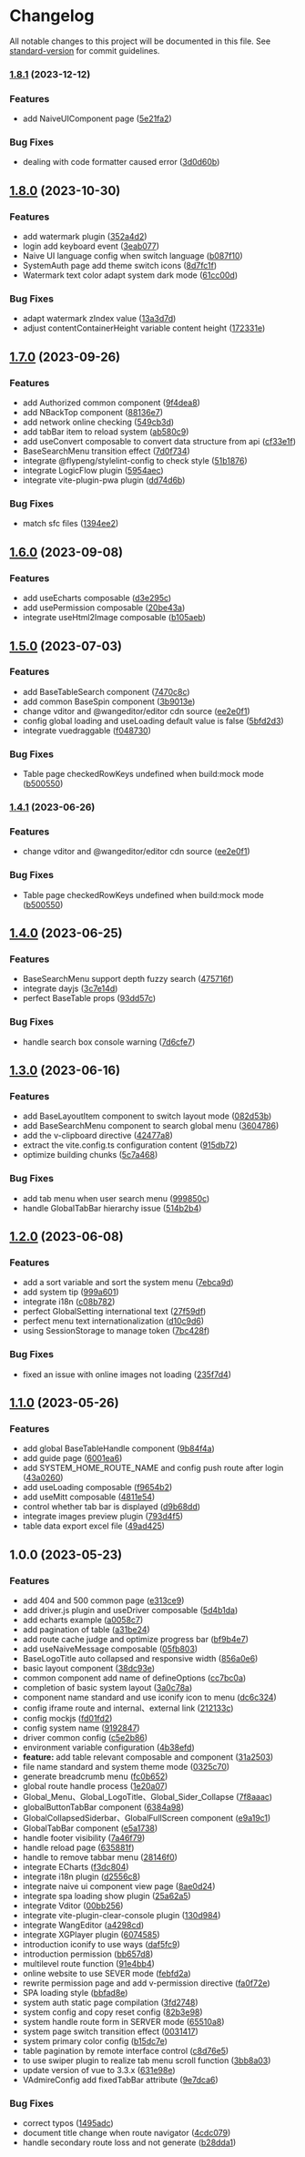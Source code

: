 # Changelog

All notable changes to this project will be documented in this file. See [standard-version](https://github.com/conventional-changelog/standard-version) for commit guidelines.

### [1.8.1](https://github.com/flingyp/vadmire-admin/compare/v1.8.0...v1.8.1) (2023-12-12)

### Features

- add NaiveUIComponent page ([5e21fa2](https://github.com/flingyp/vadmire-admin/commit/5e21fa227c3d82174e837538f51b027bf2a147b7))

### Bug Fixes

- dealing with code formatter caused error ([3d0d60b](https://github.com/flingyp/vadmire-admin/commit/3d0d60b59f56c43030dbcf4ab68f74c1fbab7d4b))

## [1.8.0](https://github.com/flingyp/vadmire-admin/compare/v1.7.0...v1.8.0) (2023-10-30)

### Features

- add watermark plugin ([352a4d2](https://github.com/flingyp/vadmire-admin/commit/352a4d269893b6a894ea598ee4635b74dc0c40e8))
- login add keyboard event ([3eab077](https://github.com/flingyp/vadmire-admin/commit/3eab0776ba565dcee60bab0a3b7b385789743df4))
- Naive UI language config when switch language ([b087f10](https://github.com/flingyp/vadmire-admin/commit/b087f10fbeef33fcb375bc7efa1e2e30b9dc8c48))
- SystemAuth page add theme switch icons ([8d7fc1f](https://github.com/flingyp/vadmire-admin/commit/8d7fc1fa06d79daaeb7e6a6cedf2976c810eb627))
- Watermark text color adapt system dark mode ([61cc00d](https://github.com/flingyp/vadmire-admin/commit/61cc00dc20db195a652a860ecbd132730088e6ea))

### Bug Fixes

- adapt watermark zIndex value ([13a3d7d](https://github.com/flingyp/vadmire-admin/commit/13a3d7d274be44e8c8e1ed8a48726f85c4be934f))
- adjust contentContainerHeight variable content height ([172331e](https://github.com/flingyp/vadmire-admin/commit/172331e8f63de5f283eee7520742b1a986b31ba7))

## [1.7.0](https://github.com/flingyp/vadmire-admin/compare/v1.6.0...v1.7.0) (2023-09-26)

### Features

- add Authorized common component ([9f4dea8](https://github.com/flingyp/vadmire-admin/commit/9f4dea83f8f7ea9ec6d1972f8384e48bf4812534))
- add NBackTop component ([88136e7](https://github.com/flingyp/vadmire-admin/commit/88136e7015dba20e3afd0d0078357e4dc8bd9024))
- add network online checking ([549cb3d](https://github.com/flingyp/vadmire-admin/commit/549cb3d2fedbc9b52434ebe259a9e970e12e52ab))
- add tabBar item to reload system ([ab580c9](https://github.com/flingyp/vadmire-admin/commit/ab580c9bf59a9d52cff5135860b30f6bd1f6ee06))
- add useConvert composable to convert data structure from api ([cf33e1f](https://github.com/flingyp/vadmire-admin/commit/cf33e1fcfe5cc2a37c30ee3485875107d6aae382))
- BaseSearchMenu transition effect ([7d0f734](https://github.com/flingyp/vadmire-admin/commit/7d0f734540b9b380de737a1e16a0b77def9158c1))
- integrate @flypeng/stylelint-config to check style ([51b1876](https://github.com/flingyp/vadmire-admin/commit/51b1876598956165da7e0b9f5cad450b7fc0794e))
- integrate LogicFlow plugin ([5954aec](https://github.com/flingyp/vadmire-admin/commit/5954aec84ddf88a4a33abd61ca118e3ea08ef27a))
- integrate vite-plugin-pwa plugin ([dd74d6b](https://github.com/flingyp/vadmire-admin/commit/dd74d6bc01fa052e4617a8ba16b09276a29db51d))

### Bug Fixes

- match sfc files ([1394ee2](https://github.com/flingyp/vadmire-admin/commit/1394ee2882589d72b9cde825dcf487967d7139c1))

## [1.6.0](https://github.com/flingyp/vadmire-admin/compare/v1.5.0...v1.6.0) (2023-09-08)

### Features

- add useEcharts composable ([d3e295c](https://github.com/flingyp/vadmire-admin/commit/d3e295c491bfdb81e370180d9b6daa9af0e7d1f0))
- add usePermission composable ([20be43a](https://github.com/flingyp/vadmire-admin/commit/20be43a70debc32902d03e8c9b5c15f76c626ed2))
- integrate useHtml2Image composable ([b105aeb](https://github.com/flingyp/vadmire-admin/commit/b105aeb4902cf6360ec23fbb8f78788691cf0d18))

## [1.5.0](https://github.com/flingyp/vadmire-admin/compare/v1.4.0...v1.5.0) (2023-07-03)

### Features

- add BaseTableSearch component ([7470c8c](https://github.com/flingyp/vadmire-admin/commit/7470c8c7bae82a901168718f91c052c6bb2db2ac))
- add common BaseSpin component ([3b9013e](https://github.com/flingyp/vadmire-admin/commit/3b9013e39474715bb32067d396e675ecbb86e56f))
- change vditor and @wangeditor/editor cdn source ([ee2e0f1](https://github.com/flingyp/vadmire-admin/commit/ee2e0f19bd10fba5db7f1f30a6c58646666a9b0d))
- config global loading and useLoading default value is false ([5bfd2d3](https://github.com/flingyp/vadmire-admin/commit/5bfd2d3ed016d1d00b0c44ff7439fee3e536cced))
- integrate vuedraggable ([f048730](https://github.com/flingyp/vadmire-admin/commit/f048730373b250c7c6f61f067fbf785bc257c6d5))

### Bug Fixes

- Table page checkedRowKeys undefined when build:mock mode ([b500550](https://github.com/flingyp/vadmire-admin/commit/b500550f11a351ca85ddc386f7f2bb5f2e71c48c))

### [1.4.1](https://github.com/flingyp/vadmire-admin/compare/v1.4.0...v1.4.1) (2023-06-26)

### Features

- change vditor and @wangeditor/editor cdn source ([ee2e0f1](https://github.com/flingyp/vadmire-admin/commit/ee2e0f19bd10fba5db7f1f30a6c58646666a9b0d))

### Bug Fixes

- Table page checkedRowKeys undefined when build:mock mode ([b500550](https://github.com/flingyp/vadmire-admin/commit/b500550f11a351ca85ddc386f7f2bb5f2e71c48c))

## [1.4.0](https://github.com/flingyp/vadmire-admin/compare/v1.3.0...v1.4.0) (2023-06-25)

### Features

- BaseSearchMenu support depth fuzzy search ([475716f](https://github.com/flingyp/vadmire-admin/commit/475716f9bfec3e95038b0b4a0122cb829661b6d0))
- integrate dayjs ([3c7e14d](https://github.com/flingyp/vadmire-admin/commit/3c7e14dd321312a8b9acf1153851aef5d4b00edd))
- perfect BaseTable props ([93dd57c](https://github.com/flingyp/vadmire-admin/commit/93dd57c2c6d06e8edbb4bec5a38f28db22fff847))

### Bug Fixes

- handle search box console warning ([7d6cfe7](https://github.com/flingyp/vadmire-admin/commit/7d6cfe7b4c16e7d5461e7a3f3301a0b04eb77342))

## [1.3.0](https://github.com/flingyp/vadmire-admin/compare/v1.2.0...v1.3.0) (2023-06-16)

### Features

- add BaseLayoutItem component to switch layout mode ([082d53b](https://github.com/flingyp/vadmire-admin/commit/082d53b2e6495b6ee6af7188bb32ea1b12c145c2))
- add BaseSearchMenu component to search global menu ([3604786](https://github.com/flingyp/vadmire-admin/commit/36047861b577542e1691101f74a82773c3d1c426))
- add the v-clipboard directive ([42477a8](https://github.com/flingyp/vadmire-admin/commit/42477a811d421846fcd1adc6aabcb5bb472edc95))
- extract the vite.config.ts configuration content ([915db72](https://github.com/flingyp/vadmire-admin/commit/915db72400373d08add70a9af493f45c8337b96d))
- optimize building chunks ([5c7a468](https://github.com/flingyp/vadmire-admin/commit/5c7a4689594ffbbd10baec27c939c9f75b99fb3f))

### Bug Fixes

- add tab menu when user search menu ([999850c](https://github.com/flingyp/vadmire-admin/commit/999850c940e78d0c72d8a98903d2403af65df5df))
- handle GlobalTabBar hierarchy issue ([514b2b4](https://github.com/flingyp/vadmire-admin/commit/514b2b4a35f3d3103795b106c8b3360469a209cd))

## [1.2.0](https://github.com/flingyp/vadmire-admin/compare/v1.1.0...v1.2.0) (2023-06-08)

### Features

- add a sort variable and sort the system menu ([7ebca9d](https://github.com/flingyp/vadmire-admin/commit/7ebca9d35ae246117772ba5d955cb963dd12e5cc))
- add system tip ([999a601](https://github.com/flingyp/vadmire-admin/commit/999a6018811ce0b14847e91ecc5ba752e1750cfd))
- integrate i18n ([c08b782](https://github.com/flingyp/vadmire-admin/commit/c08b78212bec9d3af3b744e612aa4af5aeefd317))
- perfect GlobalSetting international text ([27f59df](https://github.com/flingyp/vadmire-admin/commit/27f59df46e90bb645bb201e0df374c92185c767e))
- perfect menu text internationalization ([d10c9d6](https://github.com/flingyp/vadmire-admin/commit/d10c9d6792bae56da7c0fc44ca7dee21e6e1e224))
- using SessionStorage to manage token ([7bc428f](https://github.com/flingyp/vadmire-admin/commit/7bc428f72d3e13a3b12ca139381dd5825b0aa44b))

### Bug Fixes

- fixed an issue with online images not loading ([235f7d4](https://github.com/flingyp/vadmire-admin/commit/235f7d4a1e4f21fb059fb268c6ef242b5adafdce))

## [1.1.0](https://github.com/flingyp/vadmire-admin/compare/v1.0.0...v1.1.0) (2023-05-26)

### Features

- add global BaseTableHandle component ([9b84f4a](https://github.com/flingyp/vadmire-admin/commit/9b84f4a16d2a7a2a3c12d95e19815008e94cf245))
- add guide page ([6001ea6](https://github.com/flingyp/vadmire-admin/commit/6001ea681795ba82826802e6b5e6f6cb404b1a50))
- add SYSTEM_HOME_ROUTE_NAME and config push route after login ([43a0260](https://github.com/flingyp/vadmire-admin/commit/43a0260a27587fb379825cf73a119b94017b8d3b))
- add useLoading composable ([f9654b2](https://github.com/flingyp/vadmire-admin/commit/f9654b21a732ee49f10b38525722ad15ab0d89f7))
- add useMitt composable ([4811e54](https://github.com/flingyp/vadmire-admin/commit/4811e549bcff7b57c51b3ab9f8c8dc85235b93ec))
- control whether tab bar is displayed ([d9b68dd](https://github.com/flingyp/vadmire-admin/commit/d9b68dd64f62f4935ac928d483903d60c3bb95db))
- integrate images preview plugin ([793d4f5](https://github.com/flingyp/vadmire-admin/commit/793d4f5b06fbb3691ceda6c0e2c0bf8a2bae7d16))
- table data export excel file ([49ad425](https://github.com/flingyp/vadmire-admin/commit/49ad4258fd80a4a8791d6030215f2cda8cacefa8))

## 1.0.0 (2023-05-23)

### Features

- add 404 and 500 common page ([e313ce9](https://github.com/flingyp/vadmire-admin/commit/e313ce9f1ce9a6d4f12dd723677836150735f2ea))
- add driver.js plugin and useDriver composable ([5d4b1da](https://github.com/flingyp/vadmire-admin/commit/5d4b1da61e3847d41f234ae337acab2061a35548))
- add echarts example ([a0058c7](https://github.com/flingyp/vadmire-admin/commit/a0058c7bda9403a0bdf3cc09d2ffe78f11986d9f))
- add pagination of table ([a31be24](https://github.com/flingyp/vadmire-admin/commit/a31be24bba1aaf2391ecdddf00ddf4de1610537a))
- add route cache judge and optimize progress bar ([bf9b4e7](https://github.com/flingyp/vadmire-admin/commit/bf9b4e73fd135db4a574fab49723ee5dea4db783))
- add useNaiveMessage composable ([05fb803](https://github.com/flingyp/vadmire-admin/commit/05fb80363f4484d7a3130ef3163f56947a3273a7))
- BaseLogoTitle auto collapsed and responsive width ([856a0e6](https://github.com/flingyp/vadmire-admin/commit/856a0e6bd8e5a720e5bff3a3683c65ad6d3e9d83))
- basic layout component ([38dc93e](https://github.com/flingyp/vadmire-admin/commit/38dc93e5e9bbacba179090a6ebd98ae644da00e4))
- common component add name of defineOptions ([cc7bc0a](https://github.com/flingyp/vadmire-admin/commit/cc7bc0a0b9a7c154a370b2e3290ca4eeff777fe2))
- completion of basic system layout ([3a0c78a](https://github.com/flingyp/vadmire-admin/commit/3a0c78abf8261427028a602426b6fa57914a03ad))
- component name standard and use iconify icon to menu ([dc6c324](https://github.com/flingyp/vadmire-admin/commit/dc6c3244b1f020ae86d82b56f4b9399dde03323a))
- config iframe route and internal、external link ([212133c](https://github.com/flingyp/vadmire-admin/commit/212133ca33d6a86161bdc0b9d4692e2ac802dc14))
- config mockjs ([fd01fd2](https://github.com/flingyp/vadmire-admin/commit/fd01fd2bc77181ec3559fbd1aab48dca37d09304))
- config system name ([9192847](https://github.com/flingyp/vadmire-admin/commit/9192847dc8c7615a5e6b55d1564dddab8657fb58))
- driver common config ([c5e2b86](https://github.com/flingyp/vadmire-admin/commit/c5e2b86c4b8b0ece291773c240caa2d37ace49d5))
- environment variable configuration ([4b38efd](https://github.com/flingyp/vadmire-admin/commit/4b38efda003111fdcd33770606c7af7cbf2882c5))
- **feature:** add table relevant composable and component ([31a2503](https://github.com/flingyp/vadmire-admin/commit/31a2503a9b1fdc541b28149ad4cdd4a8fc70e93d))
- file name standard and system theme mode ([0325c70](https://github.com/flingyp/vadmire-admin/commit/0325c70eb8aeabd4d34e0bbe163da594011df8b1))
- generate breadcrumb menu ([fc0b652](https://github.com/flingyp/vadmire-admin/commit/fc0b6528ad08891506c9269326bcd2979cee7964))
- global route handle process ([1e20a07](https://github.com/flingyp/vadmire-admin/commit/1e20a07742dacb970d407352724350d910ea17fb))
- Global_Menu、Global_LogoTitle、Global_Sider_Collapse ([7f8aaac](https://github.com/flingyp/vadmire-admin/commit/7f8aaace40454ea934eade8a47e94536d022e303))
- globalButtonTabBar component ([6384a98](https://github.com/flingyp/vadmire-admin/commit/6384a98a0b5161ed5cfb9b1cb79a5ee83b2cfb8f))
- GlobalCollapsedSiderbar、GlobalFullScreen component ([e9a19c1](https://github.com/flingyp/vadmire-admin/commit/e9a19c1717be0b0f8293b80f88b2ef1aab017d46))
- GlobalTabBar component ([e5a1738](https://github.com/flingyp/vadmire-admin/commit/e5a17389b8cd140215f3b8662086f39349d57b61))
- handle footer visibility ([7a46f79](https://github.com/flingyp/vadmire-admin/commit/7a46f79b834b83e2fd460bdd959ed7f612a4ee2b))
- handle reload page ([635881f](https://github.com/flingyp/vadmire-admin/commit/635881fe7fecf19323be233866702dc02c22b9c4))
- handle to remove tabbar menu ([28146f0](https://github.com/flingyp/vadmire-admin/commit/28146f089f8ff839dae9084f5a80d566c9d992b8))
- integrate ECharts ([f3dc804](https://github.com/flingyp/vadmire-admin/commit/f3dc804d00c5dd54c1fd8ee4b7743c9a6dc72326))
- integrate i18n plugin ([d2556c8](https://github.com/flingyp/vadmire-admin/commit/d2556c81c46f66d63c375467fb4fc299692db1b3))
- integrate naive ui component view page ([8ae0d24](https://github.com/flingyp/vadmire-admin/commit/8ae0d24a2caf012555ef5916266effed887c973f))
- integrate spa loading show plugin ([25a62a5](https://github.com/flingyp/vadmire-admin/commit/25a62a568e5feee8cebac668b05d80ef4ae5bd34))
- integrate Vditor ([00bb256](https://github.com/flingyp/vadmire-admin/commit/00bb256fd3a7145c26e13206ca0e4aadcc2af4cd))
- integrate vite-plugin-clear-console plugin ([130d984](https://github.com/flingyp/vadmire-admin/commit/130d984821eb89b729c6412d4e2df229935628d8))
- integrate WangEditor ([a4298cd](https://github.com/flingyp/vadmire-admin/commit/a4298cddd7e09fa3163ad1e6d03bf4dbfbc2cde9))
- integrate XGPlayer plugin ([6074585](https://github.com/flingyp/vadmire-admin/commit/6074585be9e33a1b15ddeff5aede1087f3d3bd99))
- introduction iconify to use ways ([daf5fc9](https://github.com/flingyp/vadmire-admin/commit/daf5fc917b8b8ab55f6a994d4f8f520c236474a6))
- introduction permission ([bb657d8](https://github.com/flingyp/vadmire-admin/commit/bb657d81f60b471bdf713a2c16f3801e622b4452))
- multilevel route function ([91e4bb4](https://github.com/flingyp/vadmire-admin/commit/91e4bb4ab0ce1c33f6c96cb45e3a1ba71ddd0858))
- online website to use SEVER mode ([febfd2a](https://github.com/flingyp/vadmire-admin/commit/febfd2a911107e5e33058eabf862aaa0564c52cc))
- rewrite permission page and add v-permission directive ([fa0f72e](https://github.com/flingyp/vadmire-admin/commit/fa0f72e1af2ee28c651e64036dd78f5ccd28fa9e))
- SPA loading style ([bbfad8e](https://github.com/flingyp/vadmire-admin/commit/bbfad8e2bb2ad44d7c978f0934f77dbec2629c01))
- system auth static page compilation ([3fd2748](https://github.com/flingyp/vadmire-admin/commit/3fd2748a7f6ac42ca6fd51b6040f4e6ca8ea62f1))
- system config and copy reset config ([82b3e98](https://github.com/flingyp/vadmire-admin/commit/82b3e9852c7c4e4d87d5e55f2acf5dc981baa74b))
- system handle route form in SERVER mode ([65510a8](https://github.com/flingyp/vadmire-admin/commit/65510a8e7b965b528d5c353115a641d8dcd191e4))
- system page switch transition effect ([0031417](https://github.com/flingyp/vadmire-admin/commit/00314177da2c03b0d46742c09c3f23acb6f47697))
- system primary color config ([b15dc7e](https://github.com/flingyp/vadmire-admin/commit/b15dc7e4b04d72373649069ffd9cf4c8f64cddea))
- table pagination by remote interface control ([c8d76e5](https://github.com/flingyp/vadmire-admin/commit/c8d76e5e5b0f8aa6ac5e4d6c54661a7166796b37))
- to use swiper plugin to realize tab menu scroll function ([3bb8a03](https://github.com/flingyp/vadmire-admin/commit/3bb8a039954aef195f03fbe0739379c6f430e69a))
- update version of vue to 3.3.x ([631e98e](https://github.com/flingyp/vadmire-admin/commit/631e98e863488ce27960b89f30bd577956e35122))
- VAdmireConfig add fixedTabBar attribute ([9e7dca6](https://github.com/flingyp/vadmire-admin/commit/9e7dca6d2c444b55e68aee95b75f2904bb43485a))

### Bug Fixes

- correct typos ([1495adc](https://github.com/flingyp/vadmire-admin/commit/1495adcb1c66528423d5ec119bbfc5e8ae2bede9))
- document title change when route navigator ([4cdc079](https://github.com/flingyp/vadmire-admin/commit/4cdc079a5370013683777b74666b8148adb49b8f))
- handle secondary route loss and not generate ([b28dda1](https://github.com/flingyp/vadmire-admin/commit/b28dda1d13a29108400324c381c77fa68b8ce4cf))
